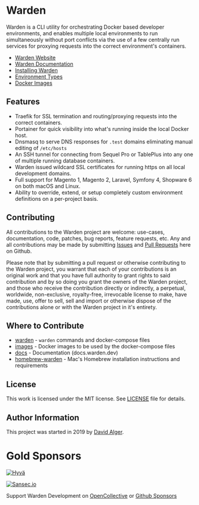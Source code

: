 # Warden

Warden is a CLI utility for orchestrating Docker based developer environments, and enables multiple local environments to run simultaneously without port conflicts via the use of a few centrally run services for proxying requests into the correct environment's containers.

<!-- include_open_stop -->

* [Warden Website](https://warden.dev/)
* [Warden Documentation](https://docs.warden.dev/)
* [Installing Warden](https://docs.warden.dev/installing.html)
* [Environment Types](https://docs.warden.dev/environments.html)
* [Docker Images](https://docs.warden.dev/images.html)

## Features

* Traefik for SSL termination and routing/proxying requests into the correct containers.
* Portainer for quick visibility into what's running inside the local Docker host.
* Dnsmasq to serve DNS responses for `.test` domains eliminating manual editing of `/etc/hosts`
* An SSH tunnel for connecting from Sequel Pro or TablePlus into any one of multiple running database containers.
* Warden issued wildcard SSL certificates for running https on all local development domains.
* Full support for Magento 1, Magento 2, Laravel, Symfony 4, Shopware 6 on both macOS and Linux.
* Ability to override, extend, or setup completely custom environment definitions on a per-project basis.

## Contributing

All contributions to the Warden project are welcome: use-cases, documentation, code, patches, bug reports, feature requests, etc. Any and all contributions may be made by submitting [Issues](https://github.com/davidalger/warden/issues) and [Pull Requests](https://github.com/davidalger/warden/pulls) here on Github.

Please note that by submitting a pull request or otherwise contributing to the Warden project, you warrant that each of your contributions is an original work and that you have full authority to grant rights to said contribution and by so doing you grant the owners of the Warden project, and those who receive the contribution directly or indirectly, a perpetual, worldwide, non-exclusive, royalty-free, irrevocable license to make, have made, use, offer to sell, sell and import or otherwise dispose of the contributions alone or with the Warden project in it's entirety.

## Where to Contribute

* [warden](https://github.com/wardenenv/warden) - `warden` commands and docker-compose files
* [images](https://github.com/wardenenv/images) - Docker images to be used by the docker-compose files
* [docs](https://github.com/wardenenv/docs) - Documentation (docs.warden.dev)
* [homebrew-warden](https://github.com/wardenenv/homebrew-warden) - Mac's Homebrew installation instructions and requirements

## License

This work is licensed under the MIT license. See [LICENSE](https://github.com/davidalger/warden/blob/develop/LICENSE) file for details.

## Author Information

This project was started in 2019 by [David Alger](https://davidalger.com/).

# Gold Sponsors
[![Hyvä](https://user-images.githubusercontent.com/145128/226427529-53483968-c9ab-484a-9ae3-c6abb58f81c9.png)](https://www.hyva.io/)

[![Sansec.io](https://warden.dev/img/sponsors/sansec.svg)](https://www.sansec.io/)  

Support Warden Development on <a href="https://opencollective.com/warden" rel="me" class="link">OpenCollective</a> or <a href="https://github.com/sponsors/wardenenv" rel="me" class="link">Github Sponsors</a>
